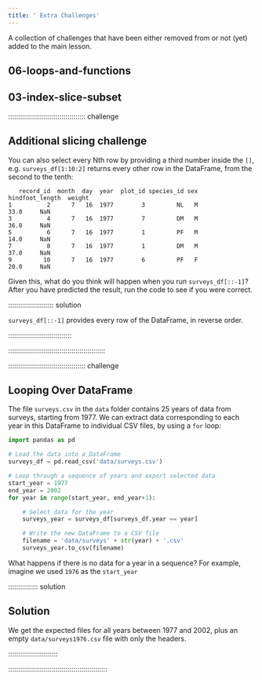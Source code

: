 ```yaml
---
title: ' Extra Challenges'
---
```


A collection of challenges that have been either removed from 
or not (yet) added to the main lesson.

## 06-loops-and-functions

## 03-index-slice-subset

::::::::::::::::::::::::::::::::::::::: challenge

## Additional slicing challenge

You can also select every Nth row by providing a third number inside the `[]`, 
e.g. `surveys_df[1:10:2]` returns every other row in the DataFrame, 
from the second to the tenth:

```output
   record_id  month  day  year  plot_id species_id sex  hindfoot_length  weight
1          2      7   16  1977        3         NL   M             33.0     NaN
3          4      7   16  1977        7         DM   M             36.0     NaN
5          6      7   16  1977        1         PF   M             14.0     NaN
7          8      7   16  1977        1         DM   M             37.0     NaN
9         10      7   16  1977        6         PF   F             20.0     NaN
```


Given this, what do you think will happen when you run `surveys_df[::-1]`?
After you have predicted the result, run the code to see if you were correct.

::::::::::::::::::::::: solution

`surveys_df[::-1]` provides every row of the DataFrame, in reverse order.

::::::::::::::::::::::::::::::::

:::::::::::::::::::::::::::::::::::::::::::::::::

:::::::::::::::::::::::::::::::::::::::  challenge

## Looping Over DataFrame

The file `surveys.csv` in the `data` folder contains 25 years of data from surveys,
starting from 1977. We can extract data corresponding to each year in this DataFrame
to individual CSV files, by using a `for` loop:

```python
import pandas as pd

# Load the data into a DataFrame
surveys_df = pd.read_csv('data/surveys.csv')

# Loop through a sequence of years and export selected data
start_year = 1977
end_year = 2002
for year in range(start_year, end_year+1):

    # Select data for the year
    surveys_year = surveys_df[surveys_df.year == year]

    # Write the new DataFrame to a CSV file
    filename = 'data/surveys' + str(year) + '.csv'
    surveys_year.to_csv(filename)
```

What happens if there is no data for a year in a sequence? For example,
imagine we used `1976` as the `start_year`

:::::::::::::::  solution

## Solution

We get the expected files for all years between 1977 and 2002,
plus an empty `data/surveys1976.csv` file with only the headers.



:::::::::::::::::::::::::

::::::::::::::::::::::::::::::::::::::::::::::::::


